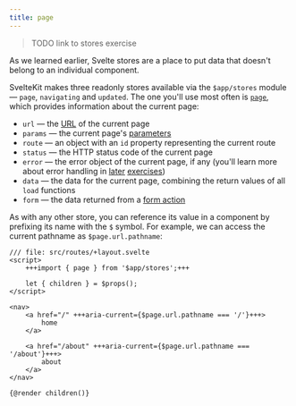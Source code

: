 ```yaml
---
title: page
---
```


> TODO link to stores exercise

As we learned earlier, Svelte stores are a place to put data that doesn't belong to an individual component.

SvelteKit makes three readonly stores available via the `$app/stores` module — `page`, `navigating` and `updated`. The one you'll use most often is [`page`](https://kit.svelte.dev/docs/types#public-types-page), which provides information about the current page:

- `url` — the [URL](https://developer.mozilla.org/en-US/docs/Web/API/URL) of the current page
- `params` — the current page's [parameters](params)
- `route` — an object with an `id` property representing the current route
- `status` — the HTTP status code of the current page
- `error` — the error object of the current page, if any (you'll learn more about error handling in [later](error-basics) [exercises](handleerror))
- `data` — the data for the current page, combining the return values of all `load` functions
- `form` — the data returned from a [form action](the-form-element)

As with any other store, you can reference its value in a component by prefixing its name with the `$` symbol. For example, we can access the current pathname as `$page.url.pathname`:

```svelte
/// file: src/routes/+layout.svelte
<script>
	+++import { page } from '$app/stores';+++

	let { children } = $props();
</script>

<nav>
	<a href="/" +++aria-current={$page.url.pathname === '/'}+++>
		home
	</a>

	<a href="/about" +++aria-current={$page.url.pathname === '/about'}+++>
		about
	</a>
</nav>

{@render children()}
```
